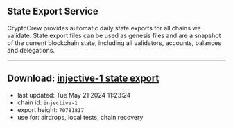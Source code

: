 ## State Export Service
CryptoCrew provides automatic daily state exports for all chains we validate. State export files can be used as genesis files and are a snapshot of the current blockchain state, including all validators, accounts, balances and delegations.

---
**Download: [injective-1 state export](https://dl-eu2.ccvalidators.com/SERVICE/injective/injective-1_export_70781817.json)**
---

- last updated: Tue May 21 2024 11:23:24
- chain id: `injective-1`
- export height: `70781817`
- use for: airdrops, local tests, chain recovery
